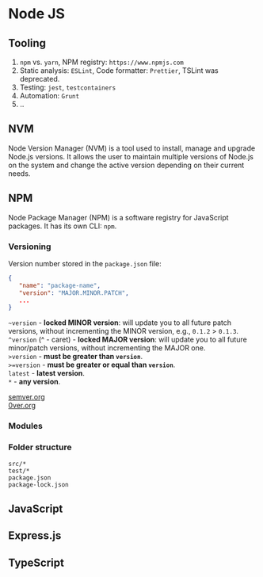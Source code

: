# Node JS

## Tooling

1. `npm` vs. `yarn`, NPM registry: `https://www.npmjs.com`
2. Static analysis: `ESLint`, Code formatter: `Prettier`,
   TSLint was deprecated.
3. Testing: `jest`, `testcontainers`
4. Automation: `Grunt`
5. ..

## NVM

Node Version Manager (NVM) is a tool used to install,
manage and upgrade Node.js versions.
It allows the user to maintain multiple versions of Node.js
on the system and change the active version depending on their current needs.

## NPM

Node Package Manager (NPM) is a software registry for JavaScript packages.
It has its own CLI: `npm`.

### Versioning

Version number stored in the `package.json` file:
```json
{
   "name": "package-name",
   "version": "MAJOR.MINOR.PATCH",
   ...
}
```

`~version` - **locked MINOR version**:
will update you to all future patch versions, without incrementing the MINOR version,
e.g., `0.1.2` > `0.1.3`.
<br>
`^version` (^ - caret) - **locked MAJOR version**:
will update you to all future minor/patch versions, without incrementing the MAJOR one.
<br>
`>version` - **must be greater than `version`**.
<br>
`>=version` - **must be greater or equal than `version`**.
<br>
`latest` - **latest version**.
<br>
`*` - **any version**.

[semver.org](https://semver.org/)
<br>
[0ver.org](https://0ver.org/)

### Modules

### Folder structure

```text
src/*
test/*
package.json
package-lock.json
```

## JavaScript

## Express.js

## TypeScript
